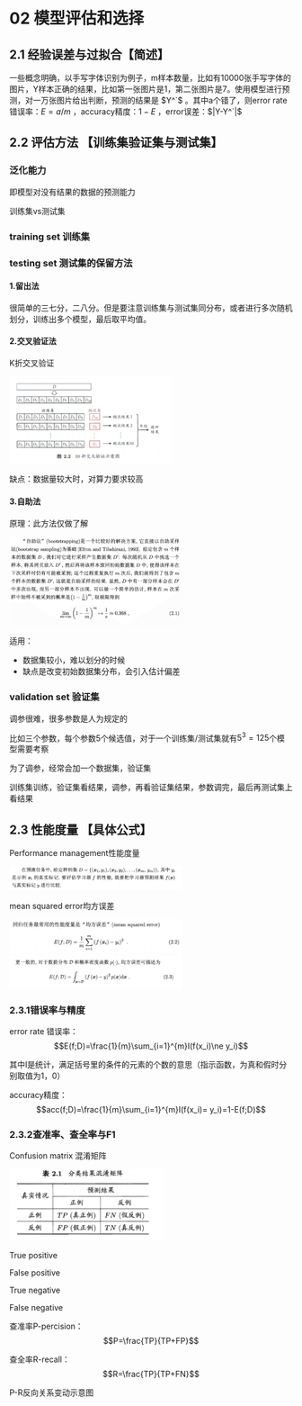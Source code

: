 # 02 模型评估和选择



## 2.1 经验误差与过拟合【简述】

一些概念明确，以手写字体识别为例子，m样本数量，比如有10000张手写字体的图片，Y样本正确的结果，比如第一张图片是1，第二张图片是7。使用模型进行预测，对一万张图片给出判断，预测的结果是 $Y^`$ 。其中a个错了，则error rate错误率：$E = a/m$ ，accuracy精度：$1-E$ ，error误差：$|Y-Y^`|$



## 2.2 评估方法 【训练集验证集与测试集】



### 泛化能力

即模型对没有结果的数据的预测能力

训练集vs测试集



### training set 训练集



### testing set 测试集的保留方法



#### 1.留出法

很简单的三七分，二八分。但是要注意训练集与测试集同分布，或者进行多次随机划分，训练出多个模型，最后取平均值。



#### 2.交叉验证法

K折交叉验证

<img src="assets/image-20200825222348137.png" alt="image-20200825222348137" style="zoom:30%;" />

缺点：数据量较大时，对算力要求较高



#### 3.自助法

原理：此方法仅做了解

<img src="assets/image-20200825222538529.png" alt="image-20200825222538529" style="zoom:30%;" />

适用：

* 数据集较小，难以划分的时候
* 缺点是改变初始数据集分布，会引入估计偏差



### validation set 验证集

调参很难，很多参数是人为规定的

比如三个参数，每个参数5个候选值，对于一个训练集/测试集就有$5^3=125$个模型需要考察

为了调参，经常会加一个数据集，验证集

训练集训练，验证集看结果，调参，再看验证集结果，参数调完，最后再测试集上看结果



## 2.3 性能度量 【具体公式】

Performance management性能度量

<img src="assets/image-20200825223340583.png" alt="image-20200825223340583" style="zoom:30%;" />

mean squared error均方误差

<img src="assets/image-20200825223422385.png" alt="image-20200825223422385" style="zoom:30%;" />

<img src="assets/image-20200825223437987.png" alt="image-20200825223437987" style="zoom:30%;" />

### 2.3.1错误率与精度



error rate 错误率：$$E(f;D)=\frac{1}{m}\sum_{i=1}^{m}I(f(x_i)\ne y_i)$$

其中I是统计，满足括号里的条件的元素的个数的意思（指示函数，为真和假时分别取值为1，0）



accuracy精度：$$acc(f;D)=\frac{1}{m}\sum_{i=1}^{m}I(f(x_i)= y_i)=1-E(f;D)$$



### 2.3.2查准率、查全率与F1 

Confusion matrix 混淆矩阵

<img src="assets/image-20200825230050795.png" alt="image-20200825230050795" style="zoom:33%;" />

True positive

False positive

True negative

False negative



查准率P-percision：$$P=\frac{TP}{TP+FP}$$

查全率R-recall：$$R=\frac{TP}{TP+FN}$$



P-R反向关系变动示意图